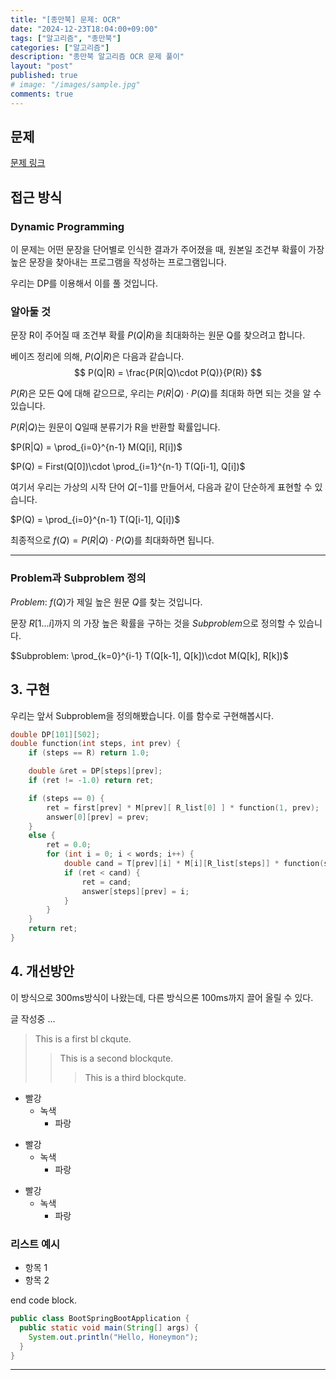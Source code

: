 ```yaml
---
title: "[종만북] 문제: OCR"
date: "2024-12-23T18:04:00+09:00"
tags: ["알고리즘", "종만북"]
categories: ["알고리즘"]
description: "종만북 알고리즘 OCR 문제 풀이"
layout: "post"
published: true
# image: "/images/sample.jpg"
comments: true
---
```


## 문제
[문제 링크](https://algospot.com/judge/problem/read/OCR)

## 접근 방식
### Dynamic Programming
이 문제는 어떤 문장을 단어별로 인식한 결과가 주어졌을 때, 원본일 조건부 확률이 가장 높은 문장을 찾아내는 프로그램을 작성하는 프로그램입니다.

우리는 DP를 이용해서 이를 풀 것입니다.

### 알아둘 것
문장 R이 주어질 때 조건부 확률 $P(Q|R)$을 최대화하는 원문 Q를 찾으려고 합니다.

베이즈 정리에 의해, $P(Q|R)$은 다음과 같습니다.
$$
P(Q|R) = \frac{P(R|Q)\cdot P(Q)}{P(R)}
$$

$P(R)$은 모든 Q에 대해 같으므로, 우리는 $P(R|Q)\cdot P(Q)$를 최대화 하면 되는 것을 알 수 있습니다.

$P(R|Q)$는 원문이 Q일때 분류기가 R을 반환할 확률입니다.

$P(R|Q) = \prod_{i=0}^{n-1} M(Q[i], R[i])$

$P(Q) = First(Q[0])\cdot \prod_{i=1}^{n-1} T(Q[i-1], Q[i])$

여기서 우리는 가상의 시작 단어 $Q[-1]$를 만들어서, 다음과 같이 단순하게 표현할 수 있습니다.

$P(Q) = \prod_{i=0}^{n-1} T(Q[i-1], Q[i])$

최종적으로 $f(Q) = P(R|Q)\cdot P(Q)$를 최대화하면 됩니다.
****
### Problem과 Subproblem 정의

$Problem:$ $f(Q)$가 제일 높은 원문 $Q$를 찾는 것입니다. 

문장 $R[1...i]$까지 의 가장 높은 확률을 구하는 것을 $Subproblem$으로 정의할 수 있습니다.

$Subproblem: \prod_{k=0}^{i-1} T(Q[k-1], Q[k])\cdot M(Q[k], R[k])$

## 3. 구현
우리는 앞서 Subproblem을 정의해봤습니다. 이를 함수로 구현해봅시다.

```c++
double DP[101][502];
double function(int steps, int prev) {
    if (steps == R) return 1.0;

    double &ret = DP[steps][prev];
    if (ret != -1.0) return ret;

    if (steps == 0) {
        ret = first[prev] * M[prev][ R_list[0] ] * function(1, prev);
        answer[0][prev] = prev;
    }
    else {
        ret = 0.0;
        for (int i = 0; i < words; i++) {
            double cand = T[prev][i] * M[i][R_list[steps]] * function(steps + 1, i);
            if (ret < cand) {
                ret = cand;
                answer[steps][prev] = i;
            }
        }
    }
    return ret;
}
```


## 4. 개선방안
이 방식으로 300ms방식이 나왔는데, 다른 방식으론 100ms까지 끌어 올릴 수 있다.

글 작성중 ...



> This is a first bl           ckqute.
>> This is a second blockqute.
>>> This is a third blockqute.

* 빨강
  * 녹색
    * 파랑

+ 빨강
  + 녹색
    + 파랑

- 빨강
  - 녹색
    - 파랑

### 리스트 예시
- 항목 1
- 항목 2


    
end code block.

```java
public class BootSpringBootApplication {
  public static void main(String[] args) {
    System.out.println("Hello, Honeymon");
  }
}
```
* * *
